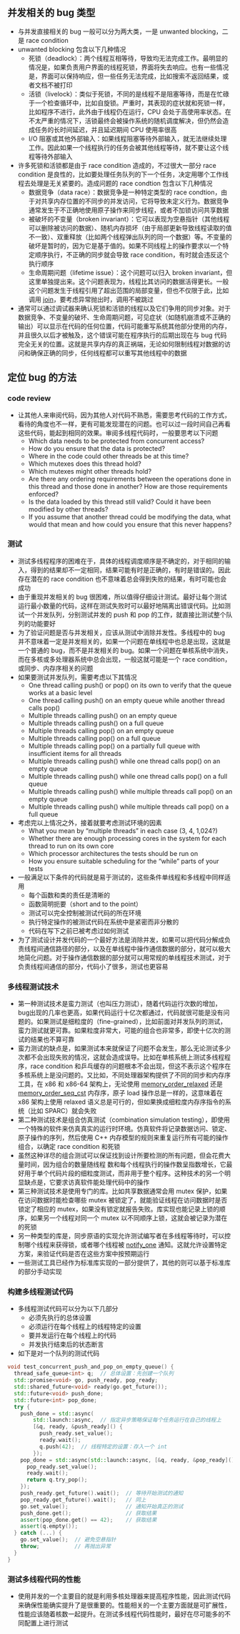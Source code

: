 ## 并发相关的 bug 类型

* 与并发直接相关的 bug 一般可以分为两大类，一是 unwanted blocking，二是 race condition
* unwanted blocking 包含以下几种情况
  * 死锁（deadlock）：两个线程互相等待，导致均无法完成工作。最明显的情况是，如果负责用户界面的线程死锁，界面将失去响应。也有一些情况是，界面可以保持响应，但一些任务无法完成，比如搜索不返回结果，或者文档不被打印
  * 活锁（livelock）：类似于死锁，不同的是线程不是阻塞等待，而是在忙碌于一个检查循环中，比如自旋锁。严重时，其表现的症状就和死锁一样，比如程序不进行，此外由于线程仍在运行，CPU 会处于高使用率状态。在不太严重的情况下，活锁最终会被操作系统的随机调度解决，但仍然会造成任务的长时间延迟，并且延迟期间 CPU 使用率很高
  * I/O 阻塞或其他外部输入：如果线程阻塞等待外部输入，就无法继续处理工作。因此如果一个线程执行的任务会被其他线程等待，就不要让这个线程等待外部输入
* 许多死锁和活锁都是由于 race condition 造成的，不过很大一部分 race condition 是良性的，比如要处理任务队列的下一个任务，决定用哪个工作线程去处理是无关紧要的。造成问题的 race condtion 包含以下几种情况
  * 数据竞争（data race）：数据竞争是一种特定类型的 race condtion，由于对共享内存位置的不同步的并发访问，它将导致未定义行为。数据竞争通常发生于不正确地使用原子操作来同步线程，或者不加锁访问共享数据
  * 被破坏的不变量（broken invariant）：它可以表现为空悬指针（其他线程可以删除被访问的数据）、随机内存损坏（由于局部更新导致线程读取的值不一致）、双重释放（比如两个线程弹出队列的同一个数据）等。不变量的破坏是暂时的，因为它是基于值的。如果不同线程上的操作要求以一个特定顺序执行，不正确的同步就会导致 race condition，有时就会违反这个执行顺序
  * 生命周期问题（lifetime issue）：这个问题可以归入 broken invariant，但这里单独提出来。这个问题表现为，线程比其访问的数据活得更长。一般这个问题发生于线程引用了超出范围的局部变量，但也不仅限于此，比如调用 [join](https://en.cppreference.com/w/cpp/thread/thread/join)，要考虑异常抛出时，调用不被跳过
* 通常可以通过调试器来确认死锁和活锁的线程以及它们争用的同步对象。对于数据竞争、不变量的破坏、生命周期问题，可见症状（如随机崩溃或不正确的输出）可以显示在代码的任何位置，代码可能重写系统其他部分使用的内存，并且很久以后才被触及，这个错误可能在程序执行的后期出现在与 bug 代码完全无关的位置。这就是共享内存的真正祸端，无论如何限制线程对数据的访问和确保正确的同步，任何线程都可以重写其他线程中的数据

## 定位 bug 的方法

### code review

* 让其他人来审阅代码，因为其他人对代码不熟悉，需要思考代码的工作方式，看待的角度也不一样，更有可能发现潜在的问题。也可以过一段时间自己再看这些代码，能起到相同的效果。审阅多线程代码时，一般要思考以下问题
  * Which data needs to be protected from concurrent access?
  * How do you ensure that the data is protected?
  * Where in the code could other threads be at this time?
  * Which mutexes does this thread hold?
  * Which mutexes might other threads hold?
  * Are there any ordering requirements between the operations done in this thread and those done in another? How are those requirements enforced?
  * Is the data loaded by this thread still valid? Could it have been modified by other threads?
  * If you assume that another thread could be modifying the data, what would that mean and how could you ensure that this never happens?

### 测试

* 测试多线程程序的困难在于，具体的线程调度顺序是不确定的，对于相同的输入，得到的结果却不一定相同，结果可能有时是正确的，有时是错误的。因此存在潜在的 race condition 也不意味着总会得到失败的结果，有时可能也会成功
* 由于重现并发相关的 bug 很困难，所以值得仔细设计测试。最好让每个测试运行最小数量的代码，这样在测试失败时可以最好地隔离出错误代码。比如测试一个并发队列，分别测试并发的 push 和 pop 的工作，就直接比测试整个队列的功能要好
* 为了验证问题是否与并发相关，应该从测试中消除并发性。多线程中的 bug 并不意味着一定是并发相关的，如果一个问题在单线程中也总是出现，这就是一个普通的 bug，而不是并发相关的 bug。如果一个问题在单核系统中消失，而在多核或多处理器系统中总会出现，一般这就可能是一个 race condition，或同步、内存序相关的问题
* 如果要测试并发队列，需要考虑以下其情况
  * One thread calling  push() or  pop() on its own to verify that the queue works at a basic level
  * One thread calling  push() on an empty queue while another thread calls pop()
  * Multiple threads calling  push() on an empty queue
  * Multiple threads calling  push() on a full queue
  * Multiple threads calling  pop() on an empty queue
  * Multiple threads calling  pop() on a full queue
  * Multiple threads calling  pop() on a partially full queue with insufficient items for all threads
  * Multiple threads calling  push() while one thread calls  pop() on an empty queue
  * Multiple threads calling  push() while one thread calls  pop() on a full queue
  * Multiple threads calling  push() while multiple threads call  pop() on an empty queue
  * Multiple threads calling  push() while multiple threads call  pop() on a full queue
* 考虑完以上情况之外，接着就要考虑测试环境的因素
  * What you mean by “multiple threads” in each case (3, 4, 1,024?)
  * Whether there are enough processing cores in the system for each thread to run on its own core
  * Which processor architectures the tests should be run on
  * How you ensure suitable scheduling for the “while” parts of your tests
* 一般满足以下条件的代码就是易于测试的，这些条件单线程和多线程中同样适用
  * 每个函数和类的责任是清晰的
  * 函数简明扼要（short and to the point）
  * 测试可以完全控制被测试代码的所在环境
  * 执行特定操作的被测试代码在系统中是紧密而非分散的
  * 代码在写下之前已被考虑过如何测试
* 为了测试设计并发代码的一个最好方法是消除并发，如果可以把代码分解成负责线程间通信路径的部分，以及在单线程中操作通信数据的部分，就可以极大地简化问题。对于操作通信数据的部分就可以用常规的单线程技术测试，对于负责线程间通信的部分，代码小了很多，测试也更容易

### 多线程测试技术

* 第一种测试技术是蛮力测试（也叫压力测试），随着代码运行次数的增加，bug出现的几率也更高，如果代码运行十亿次都通过，代码就很可能是没有问题的。如果测试是细粒度的（fine-grained），比如前面对并发队列的测试，蛮力测试就更可靠。如果粒度非常大，可能的组合也非常多，即使十亿次的测试的结果也不算可靠
* 蛮力测试的缺点是，如果测试本来就保证了问题不会发生，那么无论测试多少次都不会出现失败的情况，这就会造成误导。比如在单核系统上测试多线程程序，race condition 和乒乓缓存的问题根本不会出现，但这不表示这个程序在多核系统上是没问题的。又比如，不同处理器架构提供了不同的同步和内存序工具，在 x86 和 x86-64 架构上，无论使用 [memory_order_relaxed](https://en.cppreference.com/w/cpp/atomic/memory_order) 还是 [memory_order_seq_cst](https://en.cppreference.com/w/cpp/atomic/memory_order) 内存序，原子 load 操作总是一样的，这意味着在 x86 架构上使用 relaxed 语义总是可行的，但如果换成细粒度内存序指令的系统（比如 SPARC）就会失败
* 第二种测试技术是组合仿真测试（combination simulation testing），即使用一个特殊的软件来仿真真实的运行时环境。仿真软件将记录数据访问、锁定、原子操作的序列，然后使用 C++ 内存模型的规则来重复运行所有可能的操作组合，以确定 race condition 和死锁
* 虽然这种详尽的组合测试可以保证找到设计所要检测的所有问题，但会花费大量时间，因为组合的数量随线程 数和每个线程执行的操作数呈指数增长，它最好用于单个代码片段的细粒度测试，而非用于整个程序。这种技术的另一个明显缺点是，它要求访真软件能处理代码中的操作
* 第三种测试技术是使用专门的库。比如共享数据通常会用 mutex 保护，如果在访问数据时能检查哪些 mutex 被锁定了，就能验证线程在访问数据时是否锁定了相应的 mutex，如果没有锁定就报告失败。库实现也能记录上锁的顺序，如果另一个线程对同一个 mutex 以不同顺序上锁，这就会被记录为潜在的死锁
* 另一种类型的库是，同步原语的实现允许测试编写者在多线程等待时，可以控制哪个线程来获得锁，或者哪个线程被 [notify_one](https://en.cppreference.com/w/cpp/thread/condition_variable/notify_one) 通知。这就允许设置特定方案，来验证代码是否在这些方案中按预期运行
* 一些测试工具已经作为标准库实现的一部分提供了，其他的则可以基于标准库的部分手动实现

### 构建多线程测试代码

* 多线程测试代码可以分为以下几部分
  * 必须先执行的总体设置
  * 必须运行在每个线程上的线程特定的设置
  * 要并发运行在每个线程上的代码
  * 并发执行结束后的状态断言
* 如下是对一个队列的测试代码

```cpp
void test_concurrent_push_and_pop_on_empty_queue() {
  thread_safe_queue<int> q;  // 总体设置：先创建一个队列
  std::promise<void> go, push_ready, pop_ready;
  std::shared_future<void> ready(go.get_future());
  std::future<void> push_done;
  std::future<int> pop_done;
  try {
    push_done = std::async(
        std::launch::async,  // 指定异步策略保证每个任务运行在自己的线程上
        [&q, ready, &push_ready]() {
          push_ready.set_value();
          ready.wait();
          q.push(42);  // 线程特定的设置：存入一个 int
        });
    pop_done = std::async(std::launch::async, [&q, ready, &pop_ready]() {
      pop_ready.set_value();
      ready.wait();
      return q.try_pop();
    });
    push_ready.get_future().wait();  // 等待开始测试的通知
    pop_ready.get_future().wait();   // 同上
    go.set_value();                  // 通知开始真正的测试
    push_done.get();                 // 获取结果
    assert(pop_done.get() == 42);    // 获取结果
    assert(q.empty());
  } catch (...) {
    go.set_value();  // 避免空悬指针
    throw;           // 再抛出异常
  }
}
```

### 测试多线程代码的性能

* 使用并发的一个主要目的就是利用多核处理器来提高程序性能，因此测试代码来确保性能确实提升了是很重要的。性能相关的一个主要方面就是可扩展性，性能应该随着核数一起提升。在测试多线程代码性能时，最好在尽可能多的不同配置上进行测试
